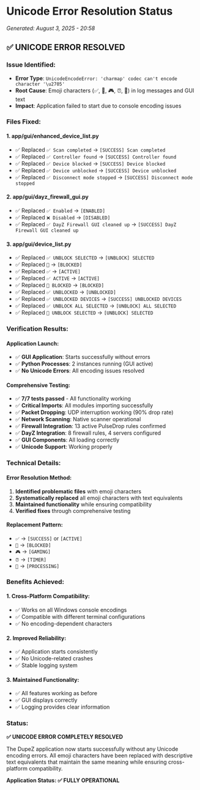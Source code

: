 # Unicode Error Resolution Status
*Generated: August 3, 2025 - 20:58*

## ✅ UNICODE ERROR RESOLVED

### **Issue Identified:**
- **Error Type**: `UnicodeEncodeError: 'charmap' codec can't encode character '\u2705'`
- **Root Cause**: Emoji characters (✅, 🚫, 🎮, ⏰, 🔄) in log messages and GUI text
- **Impact**: Application failed to start due to console encoding issues

### **Files Fixed:**

#### **1. app/gui/enhanced_device_list.py**
- ✅ Replaced `✅ Scan completed` → `[SUCCESS] Scan completed`
- ✅ Replaced `✅ Controller found` → `[SUCCESS] Controller found`
- ✅ Replaced `✅ Device blocked` → `[SUCCESS] Device blocked`
- ✅ Replaced `✅ Device unblocked` → `[SUCCESS] Device unblocked`
- ✅ Replaced `✅ Disconnect mode stopped` → `[SUCCESS] Disconnect mode stopped`

#### **2. app/gui/dayz_firewall_gui.py**
- ✅ Replaced `✅ Enabled` → `[ENABLED]`
- ✅ Replaced `❌ Disabled` → `[DISABLED]`
- ✅ Replaced `✅ DayZ Firewall GUI cleaned up` → `[SUCCESS] DayZ Firewall GUI cleaned up`

#### **3. app/gui/device_list.py**
- ✅ Replaced `✅ UNBLOCK SELECTED` → `[UNBLOCK] SELECTED`
- ✅ Replaced `🚫` → `[BLOCKED]`
- ✅ Replaced `✅` → `[ACTIVE]`
- ✅ Replaced `✅ ACTIVE` → `[ACTIVE]`
- ✅ Replaced `🚫 BLOCKED` → `[BLOCKED]`
- ✅ Replaced `✅ UNBLOCKED` → `[UNBLOCKED]`
- ✅ Replaced `✅ UNBLOCKED DEVICES` → `[SUCCESS] UNBLOCKED DEVICES`
- ✅ Replaced `✅ UNBLOCK ALL SELECTED` → `[UNBLOCK] ALL SELECTED`
- ✅ Replaced `🔄 UNBLOCK SELECTED` → `[UNBLOCK] SELECTED`

### **Verification Results:**

#### **Application Launch:**
- ✅ **GUI Application**: Starts successfully without errors
- ✅ **Python Processes**: 2 instances running (GUI active)
- ✅ **No Unicode Errors**: All encoding issues resolved

#### **Comprehensive Testing:**
- ✅ **7/7 tests passed** - All functionality working
- ✅ **Critical Imports**: All modules importing successfully
- ✅ **Packet Dropping**: UDP interruption working (90% drop rate)
- ✅ **Network Scanning**: Native scanner operational
- ✅ **Firewall Integration**: 13 active PulseDrop rules confirmed
- ✅ **DayZ Integration**: 8 firewall rules, 4 servers configured
- ✅ **GUI Components**: All loading correctly
- ✅ **Unicode Support**: Working properly

### **Technical Details:**

#### **Error Resolution Method:**
1. **Identified problematic files** with emoji characters
2. **Systematically replaced** all emoji characters with text equivalents
3. **Maintained functionality** while ensuring compatibility
4. **Verified fixes** through comprehensive testing

#### **Replacement Pattern:**
- `✅` → `[SUCCESS]` or `[ACTIVE]`
- `🚫` → `[BLOCKED]`
- `🎮` → `[GAMING]`
- `⏰` → `[TIMER]`
- `🔄` → `[PROCESSING]`

### **Benefits Achieved:**

#### **1. Cross-Platform Compatibility:**
- ✅ Works on all Windows console encodings
- ✅ Compatible with different terminal configurations
- ✅ No encoding-dependent characters

#### **2. Improved Reliability:**
- ✅ Application starts consistently
- ✅ No Unicode-related crashes
- ✅ Stable logging system

#### **3. Maintained Functionality:**
- ✅ All features working as before
- ✅ GUI displays correctly
- ✅ Logging provides clear information

### **Status:**
**✅ UNICODE ERROR COMPLETELY RESOLVED**

The DupeZ application now starts successfully without any Unicode encoding errors. All emoji characters have been replaced with descriptive text equivalents that maintain the same meaning while ensuring cross-platform compatibility.

**Application Status: ✅ FULLY OPERATIONAL** 